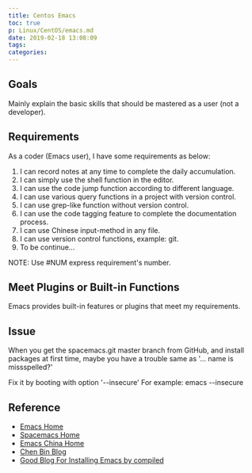 ```yaml
---
title: Centos Emacs
toc: true
p: Linux/CentOS/emacs.md
date: 2019-02-18 13:08:09
tags:
categories:
---
```


## Goals

Mainly explain the basic skills that should be mastered as a user (not a developer).

## Requirements

As a coder (Emacs user), I have some requirements as below:
1. I can record notes at any time to complete the daily accumulation.
2. I can simply use the shell function in the editor.
3. I can use the code jump function according to different language.
4. I can use various query functions in a project with version control.
5. I can use grep-like function without version control.
6. I can use the code tagging feature to complete the documentation process.
7. I can use Chinese input-method in any file.
7. I can use version control functions, example: git.
8. To be continue...

NOTE: Use #NUM express requirement's number.

## Meet Plugins or Built-in Functions

Emacs provides built-in features or plugins that meet my requirements.



## Issue
When you get the spacemacs.git master branch from GitHub, and install packages at first time, maybe you have a trouble same as '... name is missspelled?'

Fix it by booting with option '--insecure'
For example: emacs --insecure

## Reference
- [Emacs Home](https://www.gnu.org/software/emacs/)
- [Spacemacs Home](https://github.com/syl20bnr/spacemacs)
- [Emacs China Home](https://emacs-china.org/)
- [Chen Bin Blog](https://blog.csdn.net/redguardtoo/article/details/7222501)
- [Good Blog For Installing Emacs by compiled](https://blog.csdn.net/miaoshaohoa/article/details/11854225)
